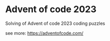 # Advent of code 2023
Solving of Advent of code 2023 coding puzzles

see more: https://adventofcode.com/
